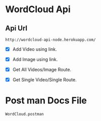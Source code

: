 # WordCloud Api


## Api Url
`http://wordcloud-api-node.herokuapp.com/`
  * [X] Add Video using link.
  * [X] Add Image using link.
  * [X] Get All Videos/Image Route.
  * [X] Get Single Video/Single Route.


# Post man Docs File

`WordCloud.postman`